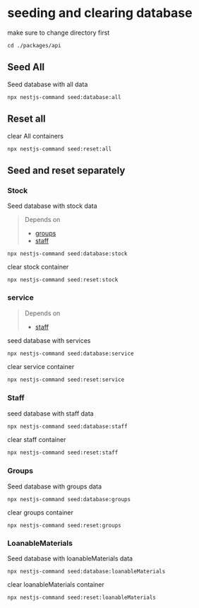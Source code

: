 # seeding and clearing database

make sure to change directory first

```shell
cd ./packages/api
```

## Seed All

Seed database with all data

```shell
npx nestjs-command seed:database:all   
```

## Reset all

clear All containers

```shell
npx nestjs-command seed:reset:all
```

## Seed and reset separately

### Stock

Seed database with stock data
> Depends on
> - [groups](#groups)
> - [staff](#staff)

```shell
npx nestjs-command seed:database:stock    
```

clear stock container

```shell
npx nestjs-command seed:reset:stock    
```

### service

> Depends on
> - [staff](#staff)

seed database with services

```sh
npx nestjs-command seed:database:service
```

clear service container

```sh
npx nestjs-command seed:reset:service
```

### Staff

seed database with staff data

```bash
npx nestjs-command seed:database:staff
```

clear staff container

```bash
npx nestjs-command seed:reset:staff
```

### Groups

Seed database with groups data

```shell
npx nestjs-command seed:database:groups    
```

clear groups container

```shell
npx nestjs-command seed:reset:groups    
```

### LoanableMaterials

Seed database with loanableMaterials data

```shell
npx nestjs-command seed:database:loanableMaterials
```

clear loanableMaterials container

```shell
npx nestjs-command seed:reset:loanableMaterials    
```






